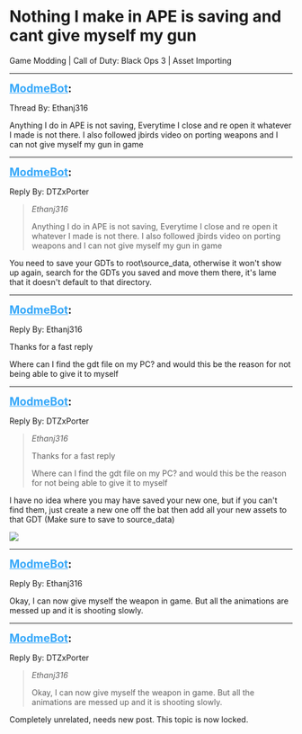 # Nothing I make in APE is saving and cant give myself my gun
Game Modding | Call of Duty: Black Ops 3 | Asset Importing

---
<strong style="font-size: 1.4em;"><span style="text-decoration: underline;text-decoration-color: #34a7f9;"><span style="color:#34a7f9;">ModmeBot</span></span>:</strong>

<p>Thread By: Ethanj316<br /><p style="text-align:left;">Anything I do in APE is not saving, Everytime I close and re open it whatever I made is not there. I also followed jbirds video on porting weapons and I can not give myself my gun in game</p></p>

---
<strong style="font-size: 1.4em;"><span style="text-decoration: underline;text-decoration-color: #34a7f9;"><span style="color:#34a7f9;">ModmeBot</span></span>:</strong>

<p>Reply By: DTZxPorter<br /><blockquote><em>Ethanj316</em><p style="text-align:left;">Anything I do in APE is not saving, Everytime I close and re open it whatever I made is not there. I also followed jbirds video on porting weapons and I can not give myself my gun in game</p></blockquote><p style="text-align:left;">You need to save your GDTs to root\source_data, otherwise it won&#39;t show up again, search for the GDTs you saved and move them there, it&#39;s lame that it doesn&#39;t default to that directory.</p></p>

---
<strong style="font-size: 1.4em;"><span style="text-decoration: underline;text-decoration-color: #34a7f9;"><span style="color:#34a7f9;">ModmeBot</span></span>:</strong>

<p>Reply By: Ethanj316<br /><p style="text-align:left;">Thanks for a fast reply</p><p style="text-align:left;"></p><p style="text-align:left;">Where can I find the gdt file on my PC? and would this be the reason for not being able to give it to myself</p></p>

---
<strong style="font-size: 1.4em;"><span style="text-decoration: underline;text-decoration-color: #34a7f9;"><span style="color:#34a7f9;">ModmeBot</span></span>:</strong>

<p>Reply By: DTZxPorter<br /><blockquote><em>Ethanj316</em><p style="text-align:left;">Thanks for a fast reply</p><p style="text-align:left;"></p><p style="text-align:left;">Where can I find the gdt file on my PC? and would this be the reason for not being able to give it to myself</p></blockquote><p style="text-align:left;">I have no idea where you may have saved your new one, but if you can&#39;t find them, just create a new one off the bat then add all your new assets to that GDT (Make sure to save to source_data)</p><p style="text-align:left;"></p><p style="text-align:left;"><img style="max-width: 500px;" src="http://i.imgur.com/fyziNvB.png"></p></p>

---
<strong style="font-size: 1.4em;"><span style="text-decoration: underline;text-decoration-color: #34a7f9;"><span style="color:#34a7f9;">ModmeBot</span></span>:</strong>

<p>Reply By: Ethanj316<br /><p style="text-align:left;">Okay, I can now give myself the weapon in game. But all the animations are messed up and it is shooting slowly.</p></p>

---
<strong style="font-size: 1.4em;"><span style="text-decoration: underline;text-decoration-color: #34a7f9;"><span style="color:#34a7f9;">ModmeBot</span></span>:</strong>

<p>Reply By: DTZxPorter<br /><blockquote><em>Ethanj316</em><p style="text-align:left;">Okay, I can now give myself the weapon in game. But all the animations are messed up and it is shooting slowly.</p></blockquote><p style="text-align:left;">Completely unrelated, needs new post. This topic is now locked.</p></p>
